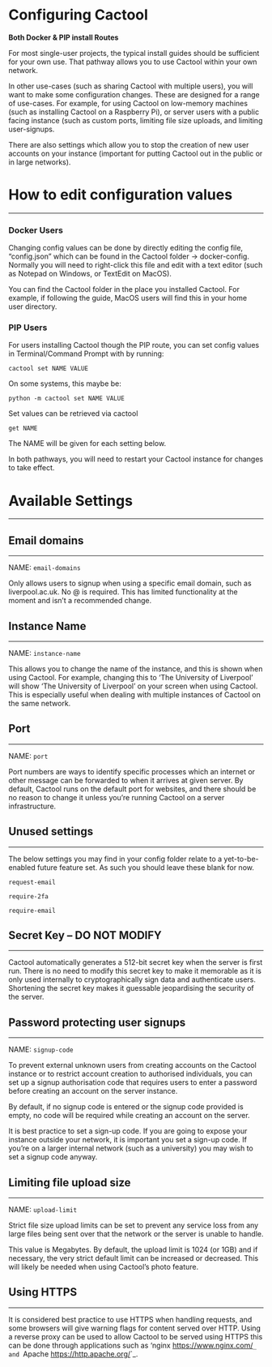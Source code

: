 # Configuring Cactool
**Both Docker & PIP install Routes**

For most single-user projects, the typical install guides should be sufficient for your own use. That pathway allows you to use Cactool within your own network.

In other use-cases (such as sharing Cactool with multiple users), you will want to make some configuration changes. These are designed for a range of use-cases. For example, for using Cactool on low-memory machines (such as installing Cactool on a Raspberry Pi), or server users with a public facing instance (such as custom ports, limiting file size uploads, and limiting user-signups. 

There are also settings which allow you to stop the creation of new user accounts on your instance (important for putting Cactool out in the public or in large networks).




# How to edit configuration values
--------------------------------------

### Docker Users
Changing config values can be done by directly editing the config file, “config.json” which can be found in the Cactool folder -> docker-config. Normally you will need to right-click this file and edit with a text editor (such as Notepad on Windows, or TextEdit on MacOS). 

You can find the Cactool folder in the place you installed Cactool. For example, if following the guide, MacOS users will find this in your home user directory. 


### PIP Users
For users installing Cactool though the PIP route, you can set config values in Terminal/Command Prompt with by running:

```
cactool set NAME VALUE
```

On some systems, this maybe be:
```
python -m cactool set NAME VALUE
```

Set values can be retrieved via cactool 

```
get NAME
```

The NAME will be given for each setting below.

In both pathways, you will need to restart your Cactool instance for changes to take effect.



# Available Settings
--------------------------------------


## Email domains
--------------------------------------
NAME: ```email-domains```

Only allows users to signup when using a specific email domain, such as liverpool.ac.uk. No @ is required. This has limited functionality at the moment and isn’t a recommended change.

 

## Instance Name
--------------------------------------
NAME: ```instance-name```

This allows you to change the name of the instance, and this is shown when using Cactool. For example, changing this to ‘The University of Liverpool’ will show ‘The University of Liverpool’ on your screen when using Cactool. This is especially useful when dealing with multiple instances of Cactool on the same network. 
 


## Port
--------------------------------------
NAME: ```port```

Port numbers are ways to identify specific processes which an internet or other message can be forwarded to when it arrives at given server. By default, Cactool runs on the default port for websites, and there should be no reason to change it unless you’re running Cactool on a server infrastructure. 
 


## Unused settings
--------------------------------------
The below settings you may find in your config folder relate to a yet-to-be-enabled future feature set. As such you should leave these blank for now.

```request-email```  

```require-2fa```  

```require-email```  

  





## Secret Key – DO NOT MODIFY
--------------------------------------
Cactool automatically generates a 512-bit secret key when the server is first run. There is no need to modify this secret key to make it memorable as it is only used internally to cryptographically sign data and authenticate users. Shortening the secret key makes it guessable jeopardising the security of the server.
  


## Password protecting user signups
--------------------------------------
NAME: ```signup-code```

To prevent external unknown users from creating accounts on the Cactool instance or to restrict account creation to authorised individuals, you can set up a signup authorisation code that requires users to enter a password before creating an account on the server instance.

By default, if no signup code is entered or the signup code provided is empty, no code will be required while creating an account on the server. 

It is best practice to set a sign-up code. If you are going to expose your instance outside your network, it is important you set a sign-up code. If you’re on a larger internal network (such as a university) you may wish to set a signup code anyway. 
  


## Limiting file upload size
---------------------------------------
NAME: ```upload-limit```

Strict file size upload limits can be set to prevent any service loss from any large files being sent over that the network or the server is unable to handle.

This value is Megabytes. By default, the upload limit is 1024 (or 1GB) and if necessary, the very strict default limit can be increased or decreased. This will likely be needed when using Cactool’s photo feature.

  

## Using HTTPS
------------
It is considered best practice to use HTTPS when handling requests, and some browsers will give warning flags for content served over HTTP. Using a reverse proxy can be used to allow Cactool to be served using HTTPS this can be done through applications such as ‘nginx <https://www.nginx.com/>`_ and `Apache <https://http.apache.org/>`_.


